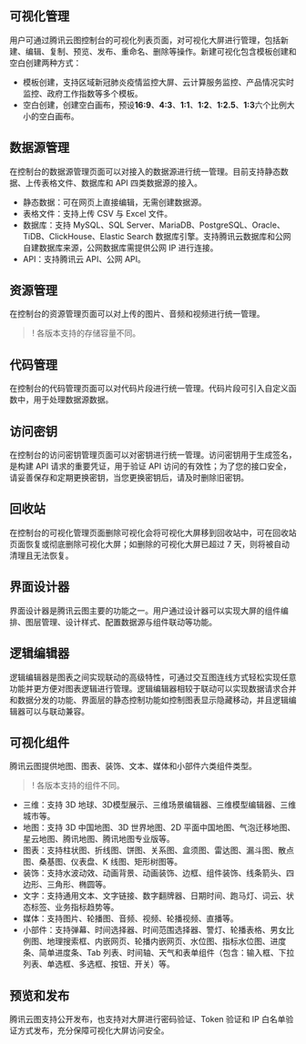 
## 可视化管理

用户可通过腾讯云图控制台的可视化列表页面，对可视化大屏进行管理，包括新建、编辑、复制、预览、发布、重命名、删除等操作。新建可视化包含模板创建和空白创建两种方式：

- 模板创建，支持区域新冠肺炎疫情监控大屏、云计算服务监控、产品情况实时监控、政府工作指数等多个模板。
- 空白创建，创建空白画布，预设**16:9**、**4:3**、**1:1**、**1:2**、**1:2.5**、**1:3**六个比例大小的空白画布。

## 数据源管理

在控制台的数据源管理页面可以对接入的数据源进行统一管理。目前支持静态数据、上传表格文件、数据库和 API 四类数据源的接入。

- 静态数据：可在网页上直接编辑，无需创建数据源。
- 表格文件：支持上传 CSV 与 Excel 文件。
- 数据库：支持 MySQL、SQL Server、MariaDB、PostgreSQL、Oracle、TiDB、ClickHouse、Elastic Search 数据库引擎。支持腾讯云数据库和公网自建数据库来源，公网数据库需提供公网 IP 进行连接。
- API：支持腾讯云 API、公网 API。

## 资源管理

在控制台的资源管理页面可以对上传的图片、音频和视频进行统一管理。
>! 各版本支持的存储容量不同。

## 代码管理

在控制台的代码管理页面可以对代码片段进行统一管理。代码片段可引入自定义函数中，用于处理数据源数据。

## 访问密钥

在控制台的访问密钥管理页面可以对密钥进行统一管理。访问密钥用于生成签名，是构建 API 请求的重要凭证，用于验证 API 访问的有效性；为了您的接口安全，请妥善保存和定期更换密钥，当您更换密钥后，请及时删除旧密钥。

## 回收站

在控制台的可视化管理页面删除可视化会将可视化大屏移到回收站中，可在回收站页面恢复或彻底删除可视化大屏；如删除的可视化大屏已超过 7 天，则将被自动清理且无法恢复。

## 界面设计器

界面设计器是腾讯云图主要的功能之一。用户通过设计器可以实现大屏的组件编排、图层管理、设计样式、配置数据源与组件联动等功能。

## 逻辑编辑器

逻辑编辑器是图表之间实现联动的高级特性，可通过交互图连线方式轻松实现任意功能并更方便对图表逻辑进行管理。逻辑编辑器相较于联动可以实现数据请求合并和数据分发的功能、界面层的静态控制功能如控制图表显示隐藏移动，并且逻辑编辑器可以与联动兼容。

## 可视化组件

腾讯云图提供地图、图表、装饰、文本、媒体和小部件六类组件类型。
>! 各版本支持的组件不同。

- 三维：支持 3D 地球、3D模型展示、三维场景编辑器、三维模型编辑器、三维城市等。
- 地图：支持 3D 中国地图、3D 世界地图、2D 平面中国地图、气泡迁移地图、星云地图、腾讯地图、腾讯地图专业版等。
- 图表：支持柱状图、折线图、饼图、关系图、盒须图、雷达图、漏斗图、散点图、桑基图、仪表盘、K 线图、矩形树图等。
- 装饰：支持水波动效、动画背景、动画装饰、边框、组件装饰、线条箭头、四边形、三角形、椭圆等。
- 文字：支持通用文本、文字链接、数字翻牌器、日期时间、跑马灯、词云、状态标签、业务指标趋势等。
- 媒体：支持图片、轮播图、音频、视频、轮播视频、直播等。
- 小部件：支持弹幕、时间选择器、时间范围选择器、警灯、轮播表格、男女比例图、地理搜索框、内嵌网页、轮播内嵌网页、水位图、指标水位图、进度条、简单进度条、Tab 列表、时间轴、天气和表单组件（包含：输入框、下拉列表、单选框、多选框、按钮、开关）等。

## 预览和发布

腾讯云图支持公开发布，也支持对大屏进行密码验证、Token 验证和 IP 白名单验证方式发布，充分保障可视化大屏访问安全。
